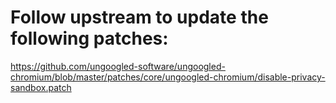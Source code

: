 # Follow upstream to update the following patches:

<https://github.com/ungoogled-software/ungoogled-chromium/blob/master/patches/core/ungoogled-chromium/disable-privacy-sandbox.patch>
